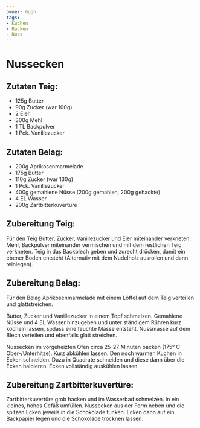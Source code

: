 ```yaml
---
owner: hggh
tags:
- Kuchen
- Backen
- Nuss
---
```


Nussecken
=====================

Zutaten Teig:
-------------
 * 125g Butter
 * 90g Zucker (war 100g)
 * 2 Eier
 * 300g Mehl
 * 1 TL Backpulver
 * 1 Pck. Vanillezucker 

Zutaten Belag:
----------------
 * 200g Aprikosenmarmelade
 * 175g Butter
 * 110g Zucker (war 130g)
 * 1 Pck. Vanillezucker
 * 400g gemahlene Nüsse (200g gemahlen, 200g gehackte)
 * 4 EL Wasser
 * 200g Zartbitterkuvertüre 

Zubereitung Teig:
------------

Für den Teig Butter, Zucker, Vanillezucker und Eier miteinander verkneten. Mehl, Backpulver miteinander vermischen und mit dem restlichen Teig verkneten. 
Teig in das Backblech geben und zurecht drücken, damit ein ebener Boden entsteht (Alternativ mit dem Nudelholz ausrollen und dann reinlegen).


Zubereitung Belag:
----------------

Für den Belag Aprikosenmarmelade mit einem Löffel auf dem Teig verteilen und glattstreichen.

Butter, Zucker und Vanillezucker in einem Topf schmelzen. Gemahlene Nüsse und 4 EL Wasser hinzugeben und unter ständigem Rühren kurz köcheln lassen,
sodass eine feuchte Masse entsteht. Nussmasse auf dem Blech verteilen und ebenfalls glatt streichen. 

Nussecken im vorgeheizten Ofen circa 25-27 Minuten backen (175° C Ober-/Unterhitze).
Kurz abkühlen lassen. Den noch warmen Kuchen in Ecken schneiden.
Dazu in Quadrate schneiden und diese dann über die Ecken halbieren. Ecken vollständig auskühlen lassen.

Zubereitung Zartbitterkuvertüre:
----------------

Zartbitterkuvertüre grob hacken und im Wasserbad schmelzen. 
In ein kleines, hohes Gefäß umfüllen. Nussecken aus der Form neben und die spitzen Ecken jeweils in die Schokolade tunken. 
Ecken dann auf ein Backpapier legen und die Schokolade trocknen lassen. 
